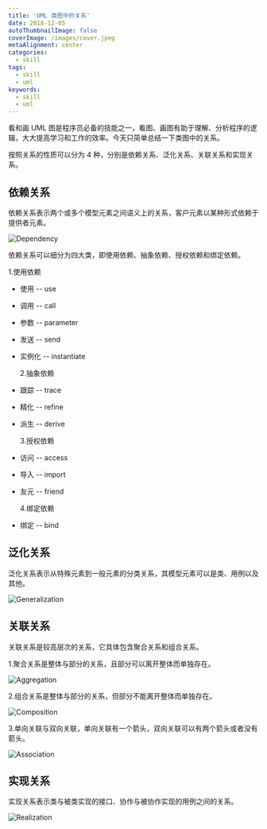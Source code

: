 ```yaml
---
title: 'UML 类图中的关系'
date: 2018-12-05
autoThumbnailImage: false
coverImage: /images/cover.jpeg
metaAlignment: center
categories:
  - skill
tags:
  - skill
  - uml
keywords:
  - skill
  - uml
---
```


看和画 UML 图是程序员必备的技能之一，看图、画图有助于理解、分析程序的逻辑，大大提高学习和工作的效率。今天只简单总结一下类图中的关系。

<!--more-->

按照关系的性质可以分为 4 种，分别是依赖关系、泛化关系、关联关系和实现关系。

## 依赖关系

依赖关系表示两个或多个模型元素之间语义上的关系，客户元素以某种形式依赖于提供者元素。

![Dependency](/images/2018/12/dependency.svg)

依赖关系可以细分为四大类，即使用依赖、抽象依赖、授权依赖和绑定依赖。

1.使用依赖

- 使用 -- use
- 调用 -- call
- 参数 -- parameter
- 发送 -- send
- 实例化 -- instantiate

  2.抽象依赖

- 跟踪 -- trace
- 精化 -- refine
- 派生 -- derive

  3.授权依赖

- 访问 -- access
- 导入 -- import
- 友元 -- friend

  4.绑定依赖

- 绑定 -- bind

## 泛化关系

泛化关系表示从特殊元素到一般元素的分类关系，其模型元素可以是类、用例以及其他。

![Generalization](/images/2018/12/generalization.svg)

## 关联关系

关联关系是较高层次的关系，它具体包含聚合关系和组合关系。

1.聚合关系是整体与部分的关系，且部分可以离开整体而单独存在。

![Aggregation](/images/2018/12/aggregation.svg)

2.组合关系是整体与部分的关系，但部分不能离开整体而单独存在。

![Composition](/images/2018/12/composition.svg)

3.单向关联与双向关联，单向关联有一个箭头，双向关联可以有两个箭头或者没有箭头。

![Association](/images/2018/12/association.svg)

## 实现关系

实现关系表示类与被类实现的接口、协作与被协作实现的用例之间的关系。

![Realization](/images/2018/12/realization.svg)
